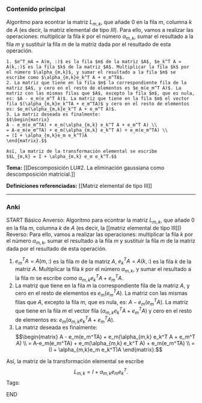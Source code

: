 ### Contenido principal

Algoritmo para econtrar la matriz $L_{m,k}$, que añade $0$ en la fila $m$, columna $k$ de $A$ (es decir, la matriz elemental de tipo $III$). Para ello, vamos a realizar las operaciones: multiplicar la fila $k$ por el número $\alpha_{m,k}$, sumar el resultado a la fila $m$ y sustituir la fila $m$ de la matriz dada por el resultado de esta operación.

```ad-Algorithm
1. $e^T_mA = A(m, :)$ es la fila $m$ de la matriz $A$, $e_k^T A = A(k,:)$ es la fila $k$ de la matriz $A$. Multiplicar la fila $k$ por el número $\alpha_{m,k}$, y sumar el resultado a la fila $m$ se escribe como $\alpha_{m,k}e_k^T A + e_m^TA$.
2. La matriz que tiene en la fila $m$ la correspondiente fila de la matriz $A$, y cero en el resto de elementos es $e_m(e_m^T A)$. La matriz con las mismas filas que $A$, excepto la fila $m$, que es nula, es: $A - e_m(e_m^T A)$. La matriz que tiene en la fila $m$ el vector fila $(\alpha_{m,k}e_k^TA + e_m^TA)$ y cero en el resto de elementos es: $e_m(\alpha_{m,k}e_k^T A + e_m^T A)$.
3. La matriz deseada es finalmente:
$$\begin{matrix}
A - e_m(e_m^TA) + e_m(\alpha_{m,k} e_k^T A + e_m^T A) \\
= A-e_m(e_m^TA) + e_m(\alpha_{m,k} e_k^T A) + e_m(e_m^TA) \\
= (I + \alpha_{m,k}e_m e_k^T)A
\end{matrix}.$$

Así, la matriz de la transformación elemental se escribe
$$L_{m,k} = I + \alpha_{m,k} e_m e_k^T.$$
```

**Tema:** [[Descomposición LU#2. La eliminación gaussiana como descomposición matricial.]]

**Definiciones referenciadas:** [[Matriz elemental de tipo III]]

---
### Anki

START
Básico
Anverso: Algoritmo para econtrar la matriz $L_{m,k}$, que añade $0$ en la fila $m$, columna $k$ de $A$ (es decir, la [[matriz elemental de tipo III]])
Reverso: Para ello, vamos a realizar las operaciones: multiplicar la fila $k$ por el número $\alpha_{m,k}$, sumar el resultado a la fila $m$ y sustituir la fila $m$ de la matriz dada por el resultado de esta operación.
1. $e^T_mA = A(m, :)$ es la fila $m$ de la matriz $A$, $e_k^T A = A(k,:)$ es la fila $k$ de la matriz $A$. Multiplicar la fila $k$ por el número $\alpha_{m,k}$, y sumar el resultado a la fila $m$ se escribe como $\alpha_{m,k}e_k^T A + e_m^TA$.
2. La matriz que tiene en la fila $m$ la correspondiente fila de la matriz $A$, y cero en el resto de elementos es $e_m(e_m^T A)$. La matriz con las mismas filas que $A$, excepto la fila $m$, que es nula, es: $A - e_m(e_m^T A)$. La matriz que tiene en la fila $m$ el vector fila $(\alpha_{m,k}e_k^TA + e_m^TA)$ y cero en el resto de elementos es: $e_m(\alpha_{m,k}e_k^T A + e_m^T A)$.
3. La matriz deseada es finalmente:
$$\begin{matrix}
A - e_m(e_m^TA) + e_m(\alpha_{m,k} e_k^T A + e_m^T A) \\
= A-e_m(e_m^TA) + e_m(\alpha_{m,k} e_k^T A) + e_m(e_m^TA) \\
= (I + \alpha_{m,k}e_m e_k^T)A
\end{matrix}.$$

Así, la matriz de la transformación elemental se escribe
$$L_{m,k} = I + \alpha_{m,k} e_m e_k^T.$$
Tags:
<!--ID: 1727083427948-->
END